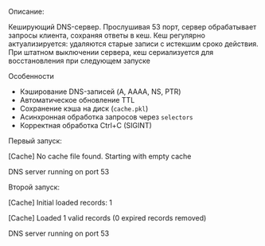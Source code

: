 Описание:

Кеширующий DNS-сервер. Прослушивая 53 порт, сервер обрабатывает запросы клиента, сохраняя ответы в кеш. Кеш регулярно актуализируется: удаляются старые записи с истекшим сроко действия. При штатном выключении сервера, кеш сериализуется для восстановления при следующем запуске

Особенности
- Кэширование DNS-записей (A, AAAA, NS, PTR)
- Автоматическое обновление TTL
- Сохранение кэша на диск (`cache.pkl`)
- Асинхронная обработка запросов через `selectors`
- Корректная обработка Ctrl+C (SIGINT)

Первый запуск:

[Cache] No cache file found. Starting with empty cache

DNS server running on port 53

Второй запуск:

[Cache] Initial loaded records: 1

[Cache] Loaded 1 valid records (0 expired records removed)

DNS server running on port 53

